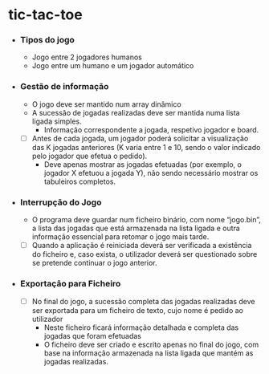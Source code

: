 # tic-tac-toe

- ### Tipos do jogo
  - Jogo entre 2 jogadores humanos
  - Jogo entre um humano e um jogador automático
- ### Gestão de informação
  - O jogo deve ser mantido num array dinâmico
  - A sucessão de jogadas realizadas deve ser mantida numa lista ligada simples.
    - Informação correspondente a jogada, respetivo jogador e board.
  - [ ] Antes de cada jogada, um jogador poderá solicitar a visualização das K jogadas anteriores
    (K varia entre 1 e 10, sendo o valor indicado pelo jogador que efetua o pedido).
    - Deve apenas mostrar as jogadas efetuadas (por exemplo, o jogador X efetuou a jogada Y),
      não sendo necessário mostrar os tabuleiros completos.
- ### Interrupção do Jogo
  - O programa deve guardar num ficheiro binário, com nome “jogo.bin”, a lista das jogadas que
    está armazenada na lista ligada e outra informação essencial para retomar o jogo mais tarde.
  - [ ] Quando a aplicação é reiniciada deverá ser verificada a existência do ficheiro e, caso exista, o utilizador deverá ser questionado sobre
    se pretende continuar o jogo anterior.
- ### Exportação para Ficheiro
  - [ ] No final do jogo, a sucessão completa das jogadas realizadas deve ser exportada para um
    ficheiro de texto, cujo nome é pedido ao utilizador
    - Neste ficheiro ficará informação detalhada e completa das jogadas que foram efetuadas
    - O ficheiro deve ser criado e escrito apenas no final do jogo, com base na informação armazenada na lista ligada que mantém
      as jogadas realizadas.